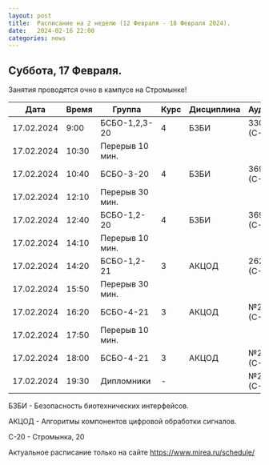 ```yaml
---
layout: post
title:  Расписание на 2 неделю (12 Февраля - 18 Февраля 2024).
date:   2024-02-16 22:00
categories: news
---
```


## Суббота, 17 Февраля.
Занятия проводятся очно в кампусе на Стромынке!

| Дата          | Время   | Группа               | Курс | Дисциплина  | Аудитория  | Материалы |
| ------------- | ------- | -------------------- | ---- | ----------- | ---------- | --------- |
|17.02.2024     |9:00     |БСБО-1,2,3-20         |   4  |БЗБИ         |  330 (С-20)|           |
|17.02.2024     |10:30    |Перерыв 10 мин.       |      |             |            |           |
|17.02.2024     |10:40    |БСБО-3-20             |   4  |БЗБИ         |  369 (С-20)|           |
|17.02.2024     |12:10    |Перерыв 30 мин.       |      |             |            |           |
|17.02.2024     |12:40    |БСБО-1,2-20           |   4  |БЗБИ         |  369 (С-20)|           |
|17.02.2024     |14:10    |Перерыв 10 мин.       |      |             |            |           |
|17.02.2024     |14:20    |БСБО-1,2-21           |   3  |АКЦОД        |  262 (С-20)|           |
|17.02.2024     |15:50    |Перерыв 30 мин.       |      |             |            |           |
|17.02.2024     |16:20    |БСБО-4-21             |   3  |АКЦОД        |  №20 (С-20)|           |
|17.02.2024     |17:50    |Перерыв 10 мин.       |      |             |            |           |
|17.02.2024     |18:00    |БСБО-4-21             |   3  |АКЦОД        |  №20 (С-20)|           |
|17.02.2024     |19:30    |Дипломники            |   -  |             |  №20 (С-20)|           |

БЗБИ - Безопасность биотехнических интерфейсов.

АКЦОД - Алгоритмы компонентов цифровой обработки сигналов.

С-20 - Стромынка, 20

Актуальное расписание только на сайте https://www.mirea.ru/schedule/


